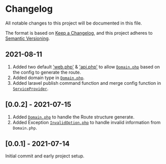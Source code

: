 # Changelog
All notable changes to this project will be documented in this file.

The format is based on [Keep a Changelog](https://keepachangelog.com/en/1.0.0/),
and this project adheres to [Semantic Versioning](https://semver.org/spec/v2.0.0.html).

## 2021-08-11
1. Added two default ['web.php'](config/web.php) & ['api.php'](config/api.php) to allow [`Domain.php`](src/Domain.php) based on the config to generate the route.
2. Added domain type in [`Domain.php`](src/Domain.php).
3. Added laravel publish command function and merge config function in [`ServiceProvider`](ServiceProvider.php).

## [0.0.2] - 2021-07-15
1. Added [`Domain.php`](src/Domain.php) to handle the Route structure generate.
2. Added Exception [`InvalidOption.php`](src/Exceptions/InvalidOption.php) to handle invalid information from `Domain.php`.

## [0.0.1] - 2021-07-14
Initial commit and early project setup.